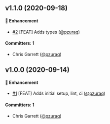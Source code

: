 ## v1.1.0 (2020-09-18)

#### :rocket: Enhancement
* [#2](https://github.com/handlebars-lang/handlebars-parser/pull/2) [FEAT] Adds types ([@pzuraq](https://github.com/pzuraq))

#### Committers: 1
- Chris Garrett ([@pzuraq](https://github.com/pzuraq))


## v1.0.0 (2020-09-14)

#### :rocket: Enhancement
* [#1](https://github.com/handlebars-lang/handlebars-parser/pull/1) [FEAT] Adds initial setup, lint, ci ([@pzuraq](https://github.com/pzuraq))

#### Committers: 1
- Chris Garrett ([@pzuraq](https://github.com/pzuraq))


